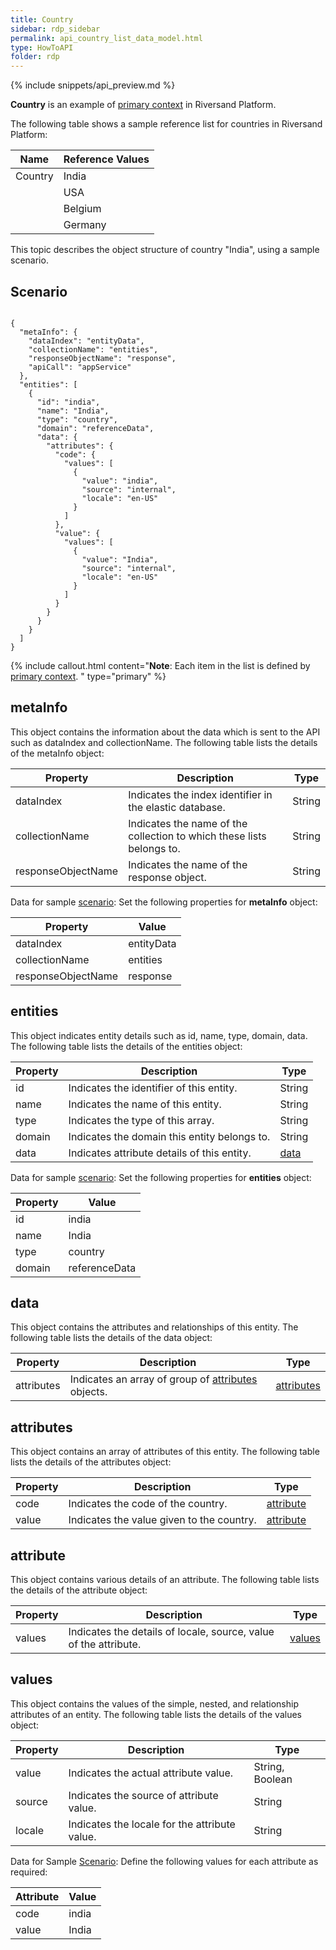 ```yaml
---
title: Country
sidebar: rdp_sidebar
permalink: api_country_list_data_model.html
type: HowToAPI
folder: rdp
---
```


{% include snippets/api_preview.md %}

**Country** is an example of [primary context](api_primary_context_data_model.html) in Riversand Platform.

The following table shows a sample reference list for countries in Riversand Platform:

| Name | Reference Values |
|----------|---------|
| Country | India |
|         | USA  |
|         | Belgium |
|         | Germany |

This topic describes the object structure of country "India", using a sample scenario.

## Scenario

<pre><code>
{
  "metaInfo": {
    "dataIndex": "entityData",
    "collectionName": "entities",
    "responseObjectName": "response",
    "apiCall": "appService"
  },
  "entities": [
    {
      "id": "india",
      "name": "India",
      "type": "country",
      "domain": "referenceData",
      "data": {
        "attributes": {
          "code": {
            "values": [
              {
                "value": "india",
                "source": "internal",
                "locale": "en-US"
              }
            ]
          },
          "value": {
            "values": [
              {
                "value": "India",
                "source": "internal",
                "locale": "en-US"
              }
            ]
          }
        }
      }
    }
  ]
}
</code></pre>

{% include callout.html content="**Note**: Each item in the list is defined by [primary context](api_primary_context_data_model.html).
" type="primary" %}

## metaInfo

This object contains the information about the data which is sent to the API such as dataIndex and collectionName. The following table lists the details of the metaInfo object:

| Property | Description | Type | 
|----------|-------------|------|
| dataIndex | Indicates the index identifier in the elastic database. | String | 
| collectionName | Indicates the name of the collection to which these lists belongs to. | String | 
| responseObjectName | Indicates the name of the response object. | String |

Data for sample [scenario](#scenario): Set the following properties for **metaInfo** object:

| Property | Value | 
|----------|-------|
| dataIndex | entityData |
| collectionName | entities |
| responseObjectName | response |

## entities

This object indicates entity details such as id, name, type, domain, data. The following table lists the details of the entities object:

| Property | Description | Type | 
|----------|-------------|------|
| id | Indicates the identifier of this entity. | String | 
| name | Indicates the name of this entity. | String | 
| type | Indicates the type of this array. | String |
| domain | Indicates the domain this entity belongs to. | String |
| data | Indicates attribute details of this entity. | [data](#data) |

Data for sample [scenario](#scenario): Set the following properties for **entities** object:

| Property | Value | 
|----------|-------|
| id | india |
| name | India |
| type | country |
| domain | referenceData |

## data

This object contains the attributes and relationships of this entity. The following table lists the details of the data object:

| Property | Description | Type | 
|----------|-------------|------|
| attributes | Indicates an array of group of [attributes](#attributes) objects. | [attributes](#attributes) |

## attributes

This object contains an array of attributes of this entity. The following table lists the details of the attributes object:

| Property | Description | Type | 
|----------|-------------|------|
| code | Indicates the code of the country. | [attribute](#attribute) |
| value | Indicates the value given to the country. | [attribute](#attribute) |

## attribute

This object contains various details of an attribute. The following table lists the details of the attribute object:

| Property | Description | Type | 
|----------|-------------|-------|
| values | Indicates the details of locale, source, value of the attribute. | [values](#values) |

## values

This object contains the values of the simple, nested, and relationship attributes of an entity. The following table lists the details of the values object:

| Property | Description | Type | 
|----------|-------------|------|
| value | Indicates the actual attribute value. | String, Boolean | 
| source | Indicates the source of attribute value. | String  | 
| locale | Indicates the locale for the attribute value. | String | 

Data for Sample [Scenario](#scenario): Define the following values for each attribute as required:

| Attribute | Value | 
|----------|-------------|
| code | india |
| value | India |